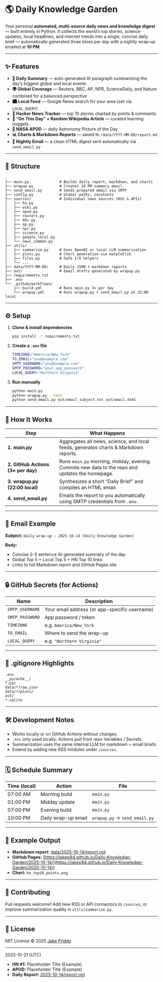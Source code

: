 # 🌎 Daily Knowledge Garden

Your personal **automated, multi-source daily news and knowledge digest** — built entirely in Python.
It collects the world’s top stories, science updates, local headlines, and internet trends into a single, concise daily brief — automatically generated three times per day with a nightly wrap-up emailed at **10 PM**.

---

## ✨ Features

- **🧧 Daily Summary** — auto-generated AI paragraph summarizing the day’s biggest global and local events
- **🌍 Global Coverage** — Reuters, BBC, AP, NPR, ScienceDaily, and Nature combined for a balanced perspective
- **🏙️ Local Feed** — Google News search for your area (set via `LOCAL_QUERY`)
- **🚀 Hacker News Tracker** — top 10 stories charted by points & comments
- **📜 “On This Day” + Random Wikipedia Article** — curated learning nuggets
- **🌌 NASA APOD** — daily Astronomy Picture of the Day
- **📊 Charts & Markdown Reports** — saved to `/data/YYYY-MM-DD/report.md`
- **📧 Nightly Email** — a clean HTML digest sent automatically via `send_email.py`

---

## 🧉 Structure

```
.
├── main.py              # Builds daily report, markdown, and charts
├── wrapup.py            # Creates 10 PM summary email
├── send_email.py        # Sends prepared email via SMTP
├── config.py            # Global paths, constants
├── sources/             # Individual news sources (RSS & APIs)
│   ├── hn.py
│   ├── wiki.py
│   ├── apod.py
│   ├── reuters.py
│   ├── bbc.py
│   ├── ap.py
│   ├── npr.py
│   ├── science.py
│   ├── google_local.py
│   └── news_common.py
├── utils/
│   ├── summarize.py     # Uses OpenAI or local LLM summarization
│   ├── plots.py         # Chart generation via matplotlib
│   ├── files.py         # Safe I/O helpers
│   └── ...
├── data/YYYY-MM-DD/     # Daily JSON + markdown reports
├── out/                 # Email drafts generated by wrapup.py
├── requirements.txt
├── .env
└── .github/workflows/
    ├── build.yml        # Runs main.py 3× per day
    └── wrapup.yml       # Runs wrapup.py + send_email.py at 22:00 local
```

---

## ⚙️ Setup

1. **Clone & install dependencies**

   ```bash
   pip install -r requirements.txt
   ```

2. **Create a `.env` file**

   ```bash
   TIMEZONE="America/New_York"
   TO_EMAIL="you@example.com"
   SMTP_USERNAME="you@example.com"
   SMTP_PASSWORD="your_app_password"
   LOCAL_QUERY="Northern Virginia"
   ```

3. **Run manually**

   ```bash
   python main.py
   python wrapup.py --test
   python send_email.py out/email_subject.txt out/email.html
   ```

---

## 🧠 How It Works

| Step                               | What Happens                                                                                    |
| ---------------------------------- | ----------------------------------------------------------------------------------------------- |
| **1. main.py**                     | Aggregates all news, science, and local feeds, generates charts & Markdown reports.             |
| **2. GitHub Actions (3× per day)** | Runs `main.py` morning, midday, evening. Commits new data to the repo and updates the homepage. |
| **3. wrapup.py (22:00 local)**     | Synthesizes a short “Daily Brief” and compiles an HTML email.                                   |
| **4. send_email.py**               | Emails the report to you automatically using SMTP credentials from `.env`.                      |

---

## 📧 Email Example

**Subject:**
`Daily wrap-up — 2025-10-14 (Daily Knowledge Garden)`

**Body:**

- Concise 2-3 sentence AI-generated summary of the day
- Global Top 5 + Local Top 5 + HN Top 10 links
- Links to full Markdown report and GitHub Pages site

---

## 🔒 GitHub Secrets (for Actions)

| Name            | Description                                   |
| --------------- | --------------------------------------------- |
| `SMTP_USERNAME` | Your email address (or app-specific username) |
| `SMTP_PASSWORD` | App password / token                          |
| `TIMEZONE`      | e.g. `America/New_York`                       |
| `TO_EMAIL`      | Where to send the wrap-up                     |
| `LOCAL_QUERY`   | e.g. `"Northern Virginia"`                    |

---

## 🧹 .gitignore Highlights

```
.env
__pycache__/
*.pyc
data/*/raw.json
data/*/plots/
out/
*.sqlite
```

---

## 🛠 Development Notes

- Works locally or on GitHub Actions without changes.
- `.env` only used locally; Actions pull from repo Variables / Secrets.
- Summarization uses the same internal LLM for markdown + email briefs.
- Extend by adding new RSS modules under `/sources`.

---

## 🗓️ Schedule Summary

| Time (local) | Action              | File                          |
| ------------ | ------------------- | ----------------------------- |
| 07:00 AM     | Morning build       | `main.py`                     |
| 01:00 PM     | Midday update       | `main.py`                     |
| 07:00 PM     | Evening build       | `main.py`                     |
| 10:00 PM     | Daily wrap-up email | `wrapup.py` → `send_email.py` |

---

## 🚀 Example Output

- **Markdown report:** [data/2025-10-14/report.md](data/2025-10-14/report.md)
- **GitHub Pages:** [https://jakep84.github.io/Daily-Knowledge-Garden/2025-10-14/](https://jakep84.github.io/Daily-Knowledge-Garden/2025-10-14/)
- **Chart:** `hn_top10_points.png`

---

## 🤝 Contributing

Pull requests welcome!
Add new RSS or API connectors to `/sources`, or improve summarization quality in `utils/summarize.py`.

---

## 📜 License

MIT License © 2025 [Jake Priddy](https://github.com/jakep84)

---

<!--LATEST_RUN-->2025-10-21 (UTC)<!--/LATEST_RUN-->

<!--HIGHLIGHTS-->

- **HN #1:** Placeholder Title (Example)
- **APOD:** Placeholder Title (Example)
- **Daily Report:** [2025-10-14/report.md](/data/2025-10-14/report.md)

<!--/HIGH

